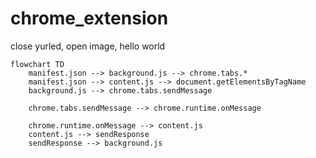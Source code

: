 # chrome_extension
close yurled, open image, hello world

```mermaid
flowchart TD
    manifest.json --> background.js --> chrome.tabs.*
    manifest.json --> content.js --> document.getElementsByTagName
    background.js --> chrome.tabs.sendMessage
    
    chrome.tabs.sendMessage --> chrome.runtime.onMessage
    
    chrome.runtime.onMessage --> content.js
    content.js --> sendResponse
    sendResponse --> background.js
```
